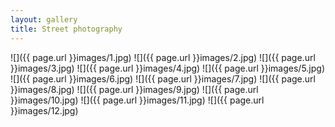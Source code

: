 ```yaml
---
layout: gallery
title: Street photography
---
```


![]({{ page.url }}images/1.jpg)
![]({{ page.url }}images/2.jpg)
![]({{ page.url }}images/3.jpg)
![]({{ page.url }}images/4.jpg)
![]({{ page.url }}images/5.jpg)
![]({{ page.url }}images/6.jpg)
![]({{ page.url }}images/7.jpg)
![]({{ page.url }}images/8.jpg)
![]({{ page.url }}images/9.jpg)
![]({{ page.url }}images/10.jpg)
![]({{ page.url }}images/11.jpg)
![]({{ page.url }}images/12.jpg)